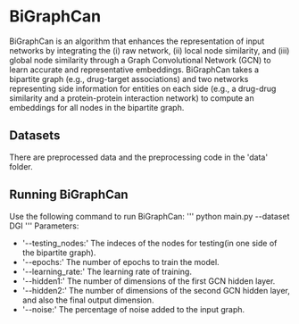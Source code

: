 # BiGraphCan
BiGraphCan is an algorithm that enhances the representation of input networks by integrating the (i) raw network, (ii) local node similarity, and (iii) global node similarity through a Graph Convolutional Network (GCN) to learn accurate and representative embeddings. BiGraphCan takes a bipartite graph (e.g., drug-target associations) and two networks representing side information for entities on each side (e.g., a drug-drug similarity and a protein-protein interaction network) to compute an embeddings for all nodes in the bipartite graph.
## Datasets
There are preprocessed data and the preprocessing code in the 'data' folder. 
## Running BiGraphCan
Use the following command to run BiGraphCan:
'''
python main.py --dataset DGI
'''
Parameters:
- '--testing_nodes:' The indeces of the nodes for testing(in one side of the bipartite graph).
- '--epochs:' The number of epochs to train the model.
- '--learning_rate:' The learning rate of training.
- '--hidden1:' The number of dimensions of the first GCN hidden layer.
- '--hidden2:' The number of dimensions of the second GCN hidden layer, and also the final output dimension.
- '--noise:' The percentage of noise added to the input graph.

